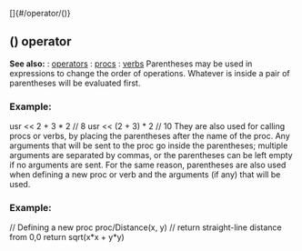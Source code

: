 []{#/operator/()}
  ## () operator
  **See also:**
  :   [operators](ref/operator)
  :   [procs](ref/proc)
  :   [verbs](ref/verb)
  Parentheses may be used in expressions to change the order of
  operations. Whatever is inside a pair of parentheses will be evaluated
  first.
  ### Example:
  usr \<\< 2 + 3 \* 2 // 8 usr \<\< (2 + 3) \* 2 // 10
  They are also used for calling procs or verbs, by placing the
  parentheses after the name of the proc. Any arguments that will be sent
  to the proc go inside the parentheses; multiple arguments are separated
  by commas, or the parentheses can be left empty if no arguments are
  sent. For the same reason, parentheses are also used when defining a new
  proc or verb and the arguments (if any) that will be used.
  ### Example:
  // Defining a new proc proc/Distance(x, y) // return straight-line
  distance from 0,0 return sqrt(x\*x + y\*y)